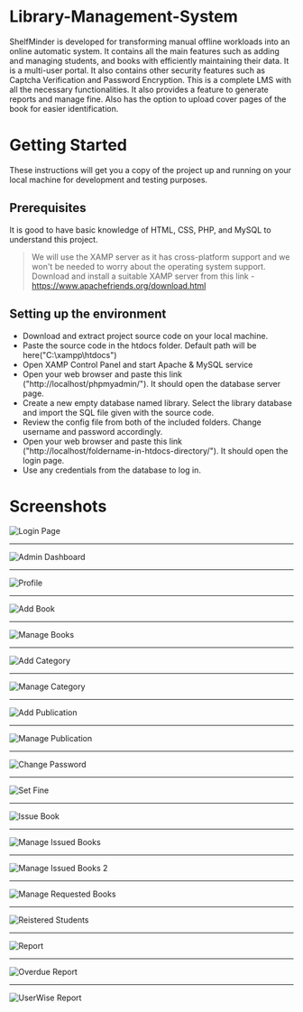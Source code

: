 # Library-Management-System

ShelfMinder is developed for transforming manual offline workloads into an online automatic system. It contains all the main features such as adding and managing students, and books with efficiently maintaining their data. It is a multi-user portal. It also contains other security features such as Captcha Verification and Password Encryption. This is a complete LMS with all the necessary functionalities. It also provides a feature to generate reports and manage fine. Also has the option to upload cover pages of the book for easier identification.

# Getting Started

These instructions will get you a copy of the project up and running on your local machine for development and testing purposes. 

## Prerequisites

It is good to have basic knowledge of HTML, CSS, PHP, and MySQL to understand this project.
>We will use the XAMP server as it has cross-platform support and we won't be needed to worry about the operating system support.
Download and install a suitable XAMP server from this link - https://www.apachefriends.org/download.html

## Setting up the environment

- Download and extract project source code on your local machine.
- Paste the source code in the htdocs folder. Default path will be here("C:\xampp\htdocs")
- Open XAMP Control Panel and start Apache & MySQL service
- Open your web browser and paste this link ("http://localhost/phpmyadmin/"). It should open the database server page.
- Create a new empty database named library. Select the library database and import the SQL file given with the source code.
- Review the config file from both of the included folders. Change username and password accordingly.
- Open your web browser and paste this link ("http://localhost/foldername-in-htdocs-directory/"). It should open the login page.
- Use any credentials from the database to log in.

# Screenshots

![Login Page](Screenshots/Login.png)

***

![Admin Dashboard](Screenshots/admin_dashboard.png)
***

![Profile](Screenshots/profile.png)

***

![Add Book](Screenshots/add_book.png)

***

![Manage Books](Screenshots/manage_books.png)

***

![Add Category](Screenshots/add_category.png)

***

![Manage Category](Screenshots/manage_categories.png)

***

![Add Publication](Screenshots/add_publication.png)

***

![Manage Publication](Screenshots/manage_publications.png)

***

![Change Password](Screenshots/change_password.png)

***

![Set Fine](Screenshots/set_fine.png)

***

![Issue Book](Screenshots/issue_book.png)

***

![Manage Issued Books](Screenshots/manage_issued_books.png)

***

![Manage Issued Books 2](Screenshots/manage_issued_books2.png)

***

![Manage Requested Books](Screenshots/manage_requested_books.png)

***

![Reistered Students](Screenshots/registered_students.png)

***

![Report](Screenshots/report.png)

***

![Overdue Report](Screenshots/overdue_report.png)

***

![UserWise Report](Screenshots/User_wise.png)
